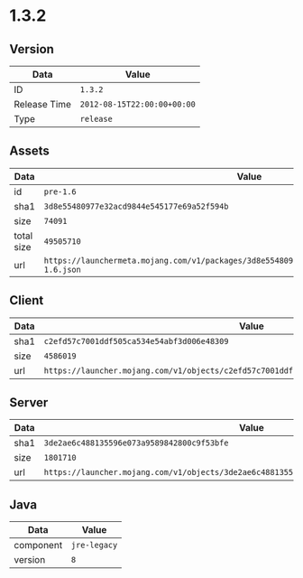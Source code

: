 # 1.3.2

## Version

|**Data**        | **Value**                 |
|----------------|-------------------------|
| ID   | ```1.3.2```   |
| Release Time   | ```2012-08-15T22:00:00+00:00```   |
| Type   | ```release```   |

## Assets

|**Data**        | **Value**                 |
|----------------|-------------------------|
| id   | ```pre-1.6```   |
| sha1   | ```3d8e55480977e32acd9844e545177e69a52f594b```   |
| size   | ```74091```   |
| total size  | ```49505710```  |
| url       | ```https://launchermeta.mojang.com/v1/packages/3d8e55480977e32acd9844e545177e69a52f594b/pre-1.6.json``` |

## Client

|**Data**        | **Value**                 |
|----------------|-------------------------|
| sha1   | ```c2efd57c7001ddf505ca534e54abf3d006e48309```   |
| size   | ```4586019```   |
| url       | ```https://launcher.mojang.com/v1/objects/c2efd57c7001ddf505ca534e54abf3d006e48309/client.jar``` |

## Server

|**Data**        | **Value**                 |
|----------------|-------------------------|
| sha1   | ```3de2ae6c488135596e073a9589842800c9f53bfe```   |
| size   | ```1801710```   |
| url       | ```https://launcher.mojang.com/v1/objects/3de2ae6c488135596e073a9589842800c9f53bfe/server.jar``` |

## Java

|**Data**        | **Value**                 |
|----------------|-------------------------|
| component   | ```jre-legacy```   |
| version   | ```8```   |